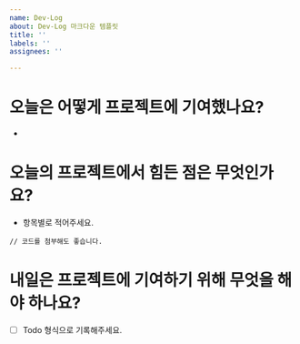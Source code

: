```yaml
---
name: Dev-Log
about: Dev-Log 마크다운 템플릿
title: ''
labels: ''
assignees: ''

---
```


# 오늘은 어떻게 프로젝트에 기여했나요?
- 
# 오늘의 프로젝트에서 힘든 점은 무엇인가요?
- 항목별로 적어주세요.
```
// 코드를 첨부해도 좋습니다.
```
# 내일은 프로젝트에 기여하기 위해 무엇을 해야 하나요?
 - [ ] Todo 형식으로 기록해주세요.
